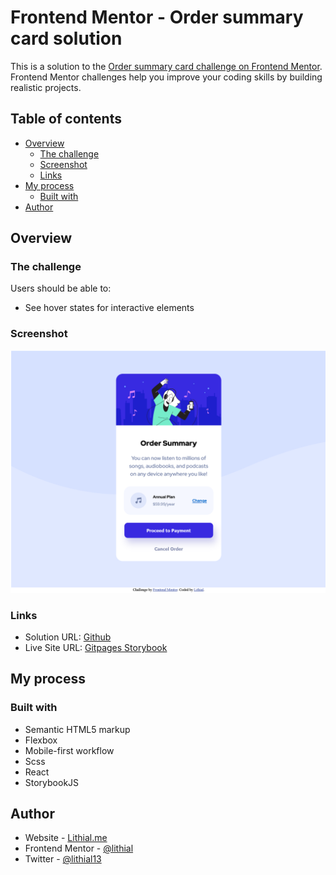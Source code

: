 # Frontend Mentor - Order summary card solution

This is a solution to the [Order summary card challenge on Frontend Mentor](https://www.frontendmentor.io/challenges/order-summary-component-QlPmajDUj). Frontend Mentor challenges help you improve your coding skills by building realistic projects.

## Table of contents

-   [Overview](#overview)
    -   [The challenge](#the-challenge)
    -   [Screenshot](#screenshot)
    -   [Links](#links)
-   [My process](#my-process)
    -   [Built with](#built-with)
-   [Author](#author)

## Overview

### The challenge

Users should be able to:

-   See hover states for interactive elements

### Screenshot

![](../../designs/osc/screenshot/osc-screenshot.png)

### Links

-   Solution URL: [Github](https://github.com/Lithial/FrontendMentorChallenge)
-   Live Site URL: [Gitpages Storybook](https://lithial.github.io/FrontendMentorChallenge/)

## My process

### Built with

-   Semantic HTML5 markup
-   Flexbox
-   Mobile-first workflow
-   Scss
-   React
-   StorybookJS

## Author

-   Website - [Lithial.me](https://www.lithial.me)
-   Frontend Mentor - [@lithial](https://www.frontendmentor.io/profile/lithial)
-   Twitter - [@lithial13](https://www.twitter.com/lithial13)
